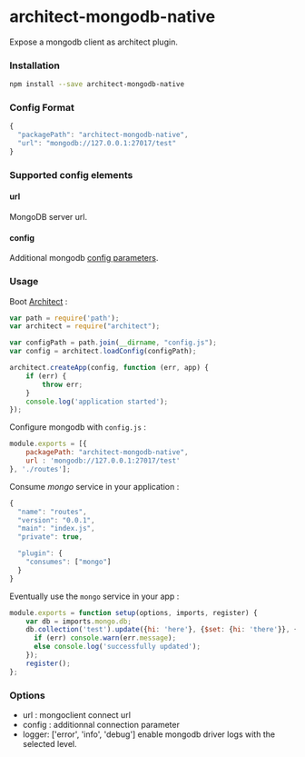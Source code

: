 architect-mongodb-native
========================

Expose a mongodb client as architect plugin.


### Installation

```sh
npm install --save architect-mongodb-native
```
### Config Format
```js
{
  "packagePath": "architect-mongodb-native",
  "url": "mongodb://127.0.0.1:27017/test"
}
```

### Supported config elements

#### url
MongoDB server url.

#### config
Additional mongodb [config parameters](http://mongodb.github.io/node-mongodb-native/api-generated/mongoclient.html#constructor).

### Usage

Boot [Architect](https://github.com/c9/architect) :

```js
var path = require('path');
var architect = require("architect");

var configPath = path.join(__dirname, "config.js");
var config = architect.loadConfig(configPath);

architect.createApp(config, function (err, app) {
    if (err) {
        throw err;
    }
    console.log('application started');
});
```

Configure mongodb with `config.js` :

```js
module.exports = [{
    packagePath: "architect-mongodb-native",
    url : 'mongodb://127.0.0.1:27017/test'
}, './routes'];
```

Consume *mongo* service in your application :

```js
{
  "name": "routes",
  "version": "0.0.1",
  "main": "index.js",
  "private": true,

  "plugin": {
    "consumes": ["mongo"]
  }
}
```

Eventually use the `mongo` service in your app :

```js
module.exports = function setup(options, imports, register) {
    var db = imports.mongo.db;
    db.collection('test').update({hi: 'here'}, {$set: {hi: 'there'}}, {w:1}, function(err) {
      if (err) console.warn(err.message);
      else console.log('successfully updated');
    });
    register();
};
```

### Options
* url : mongoclient connect url
* config : additionnal connection parameter
* logger: ['error', 'info', 'debug'] enable mongodb driver logs with the selected level.
